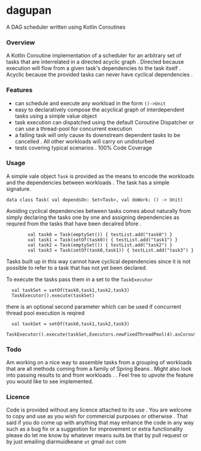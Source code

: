 # dagupan
A DAG scheduler written using Kotlin Coroutines

### Overview 
A Kotlin Coroutine implementation of a scheduler for an arbitrary set of tasks that are interrelated in a directed acyclic graph . Directed because execution will flow from a given task's dependencies to the task itself . Acyclic because the provided tasks can never have cyclical dependencies . 

### Features
* can schedule and execute any workload in the form `()->Unit`
* easy to declaratively compose the acyclical graph of interdependent tasks using a simple value object 
* task execution can dispatched using the default  Coroutine Dispatcher or can use a thread-pool for concurrent execution 
* a failing task will only cause its downstream dependent tasks to be cancelled . All other workloads will carry on undisturbed 
* tests covering typical scenarios . 100% Code Coverage 

### Usage
A simple vale object `Task` is provided as the means to encode the workloads and the dependencies between workloads . The task has a simple signature.
```
data class Task( val dependsOn: Set<Task>, val doWork: () -> Unit)
```
Avoiding cyclical dependencies between tasks comes about naturally from simply declaring the tasks one by one and assigning dependencies as requred from the tasks that have been decalred bfore .
```
        val task0 = Task(emptySet()) { testList.add("task0") }
        val task1 = Task(setOf(task0)) { testList.add("task1") }
        val task2 = Task(emptySet()) { testList.add("task2") }
        val task3 = Task(setOf(task0,task1)) { testList.add("task3") }
```
Tasks built up in this way cannot have cyclical dependencies since it is not possible to refer to a task that has not yet been declared. 

To execute the tasks pass them in a set to the `TaskExecutor` 
```
  val taskSet = setOf(task0,task1,task2,task3)
  TaskExecutor().execute(taskSet)
```
there is an optional second parameter which can be used if concurrent thread pool execution is reqired 
```
  val taskSet = setOf(task0,task1,task2,task3)
  TaskExecutor().execute(taskSet,Executors.newFixedThreadPool(4).asCoroutineDispatcher())
```

### Todo
Am working on a nice way to assemble tasks from a grouping of workloads that are all methods coming from a family of Spring Beans . Might also look into passing results to and from workloads . . Feel free to upvote the feature you would like to see implemented.

### Licence
Code is provided without any licence attached to its use . You are welcome to copy and use as you wish for commercial purposes or otherwise . That said if you do come up with anything that may enhance the code in any way such as a bug fix or a suggestion for improvement or extra functionality please do let me know by whatever means suits be that by pull request or by just emailing diarmuidkeane `at` gmail `dot` com

